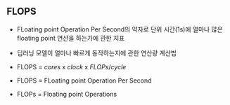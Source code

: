 ## FLOPS

* FLoating point Operation Per Second의 약자로 단위 시간(1s)에 얼마나 많은 floating point 연산을 하는가에 관한 지표
* 딥러닝 모델이 얼마나 빠르게 동작하는지에 관한 연산량 계산법
* FLOPS = $cores$ x $clock$ x $FLOPs/cycle$

* FLOPS = FLoating point Operation Per Second
* FLOPs = Floating point Operations

